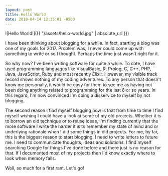 ```yaml
---
layout: post
title: Hello World
date: 2018-04-14 12:35:01 -0500
---
```


![Hello World!]({{ "/assets/hello-world.jpg" | absolute_url }})

I have been thinking about blogging for a while. In fact, starting a blog was one of my goals for 2017. Problem was, I never could come up with something to write or so I thought. Perhaps the time just wasn't right for it.

So why now? I've been writing software for quite a while. To date, I have used programming languages like VisualBasic, R, Prolog, C, C++, PHP, Java, JavaScript, Ruby and most recently Elixir. However, my visible track record shows nothing of my coding adventures. To any person that doesn't know me personally, it would be easy for them to see me as having not been doing anything related to programming for the last 8 or so years. In this regard, I'm now convinced I'm doing a disservice to myself by not blogging.

The second reason I find myself blogging now is that from time to time I find myself wishing I could have a look at some of my old projects. Whether it is to borrow an old technique or to reuse ideas, I'm finding currently that the more software I write the harder it is to remember my state of mind and or underlying rationale when I did some things in old projects. For me, by far, this is the biggest reason to start blogging. I need to write letters to future me. I need to communicate thoughts, ideas and solutions. I find myself searching Google for things I've done before and there just is no reason for that. If I documented most of my projects then I'd know exactly where to look when memory fails.

Well, so much for a first rant. Let's go!

